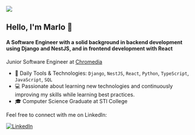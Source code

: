 ![](https://komarev.com/ghpvc/?username=tunggolh&color=blue)

## Hello, I'm Marlo 👋

#### A Software Engineer with a solid background in backend development using Django and NestJS, and in frontend development with React

Junior Software Engineer at [Chromedia](https://www.chromedia.com/)<br>

- 🌟 Daily Tools & Technologies: `Django`, `NestJS`, `React`, `Python`, `TypeScript`, `JavaScript`, `SQL`
- 💻 Passionate about learning new technologies and continuously improving my skills while learning best practices.
- 🎓 Computer Science Graduate at STI College

Feel free to connect with me on LinkedIn:

[![LinkedIn](https://img.shields.io/badge/LinkedIn-0077B5?style=for-the-badge&logo=linkedin&logoColor=white)](https://ph.linkedin.com/in/marlo-tunggolh-693230246)
